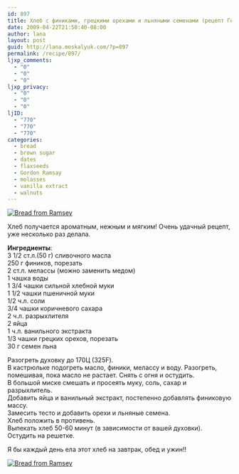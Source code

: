 ```yaml
---
id: 897
title: Хлеб с финиками, грецкими орехами и льняными семенами (рецепт Гордона Рэмзи)
date: 2009-04-22T21:50:40-08:00
author: lana
layout: post
guid: http://lana.moskalyuk.com/?p=897
permalink: /recipe/897/
ljxp_comments:
  - "0"
  - "0"
  - "0"
ljxp_privacy:
  - "0"
  - "0"
  - "0"
ljID:
  - "770"
  - "770"
  - "770"
categories:
  - bread
  - brown sugar
  - dates
  - flaxseeds
  - Gordon Ramsay
  - molasses
  - vanilla extract
  - walnuts
---
```

<a class="flickr-image alignnone" title="Bread from Ramsey" rel="flickr-mgr" href="http://www.flickr.com/photos/67405678@N00/3422405833/"><img class="flickr-medium" src="http://farm4.static.flickr.com/3386/3422405833_515338ff82.jpg" alt="Bread from Ramsey" /></a>

Хлеб получается ароматным, нежным и мягким! Очень удачный рецепт, уже несколько раз делала.

<!--more-->

**Ингредиенты**:  
3 1/2 ст.л.(50 г) сливочного масла  
250 г фиников, порезать  
2 ст.л. мелассы (можно заменить медом)  
1 чашка воды  
1 3/4 чашки сильной хлебной муки  
1 1/2 чашки пшеничной муки  
1/2 ч.л. соли  
3/4 чашки коричневого сахара  
2 ч.л. разрыхлителя  
2 яйца  
1 ч.л. ванильного экстракта  
1/3 чашки грецких орехов, порезать  
30 г семен льна

Разогреть духовку до 170Ц (325F).  
В кастрюльке подогреть масло, финики, мелассу и воду. Разогреть, помешивая, пока масло не растает. Снять с огня и остудить.  
В большой миске смешать и просеять муку, соль, сахар и разрыхлитель.  
Добавить яйца и ванильный экстракт, постепенно добавлять финиковую массу.  
Замесить тесто и добавить орехи и льняные семена.  
Хлеб положить в противень.  
Выпекать хлеб 50-60 минут (в зависимости от вашей духовки).  
Остудить на решетке.

Я бы каждый день ела этот хлеб на завтрак, обед и ужин!!

<a class="flickr-image alignnone" title="Bread from Ramsey" rel="flickr-mgr" href="http://www.flickr.com/photos/67405678@N00/3423229340/"><img class="flickr-medium" src="http://farm4.static.flickr.com/3630/3423229340_a48f7c461f.jpg" alt="Bread from Ramsey" /></a>